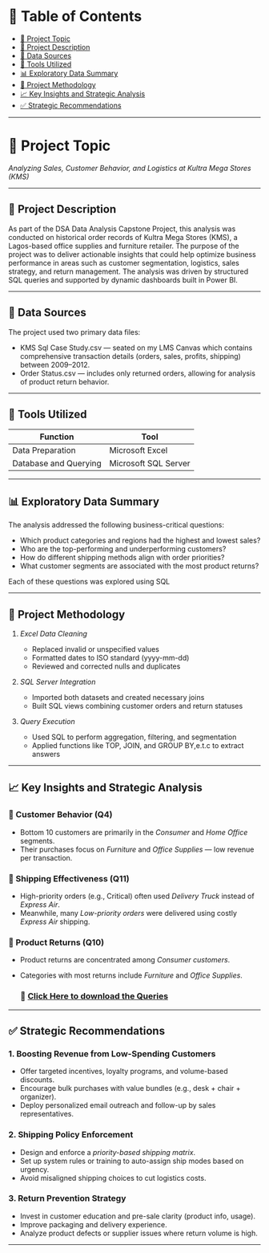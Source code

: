 # 📘 Table of Contents

- [📌 Project Topic](#-project-topic)
- [📖 Project Description](#-project-description)
- [📂 Data Sources](#-data-sources)
- [🧰 Tools Utilized](#-tools-utilized)
- [📊 Exploratory Data Summary](#-exploratory-data-summary)
- [🔧 Project Methodology](#-project-methodology)
- [📈 Key Insights and Strategic Analysis](#-key-insights-and-strategic-analysis)
- [✅ Strategic Recommendations](#-strategic-recommendations)

---

# 📌 Project Topic

*Analyzing Sales, Customer Behavior, and Logistics at Kultra Mega Stores (KMS)*

---

## 📖 Project Description

As part of the DSA Data Analysis Capstone Project, this analysis was conducted on historical order records of Kultra Mega Stores (KMS), a Lagos-based office supplies and furniture retailer. The purpose of the project was to deliver actionable insights that could help optimize business performance in areas such as customer segmentation, logistics, sales strategy, and return management. The analysis was driven by structured SQL queries and supported by dynamic dashboards built in Power BI.

---

## 📂 Data Sources

The project used two primary data files:

- KMS Sql Case Study.csv — seated on my LMS Canvas which contains comprehensive transaction details (orders, sales, profits, shipping) between 2009–2012.
- Order Status.csv — includes only returned orders, allowing for analysis of product return behavior.

---

## 🧰 Tools Utilized

| Function               | Tool                    |
|------------------------|-------------------------|
| Data Preparation       | Microsoft Excel         |
| Database and Querying  | Microsoft SQL Server    |

---

## 📊 Exploratory Data Summary

The analysis addressed the following business-critical questions:

- Which product categories and regions had the highest and lowest sales?
- Who are the top-performing and underperforming customers?
- How do different shipping methods align with order priorities?
- What customer segments are associated with the most product returns?

Each of these questions was explored using SQL

---

## 🔧 Project Methodology

1. *Excel Data Cleaning*
   - Replaced invalid or unspecified values
   - Formatted dates to ISO standard (yyyy-mm-dd)
   - Reviewed and corrected nulls and duplicates

2. *SQL Server Integration*
   - Imported both datasets and created necessary joins
   - Built SQL views combining customer orders and return statuses

3. *Query Execution*
   - Used SQL to perform aggregation, filtering, and segmentation
   - Applied functions like TOP, JOIN, and GROUP BY,e.t.c to extract answers

---

## 📈 Key Insights and Strategic Analysis

### 🔹 Customer Behavior (Q4)
- Bottom 10 customers are primarily in the *Consumer* and *Home Office* segments.
- Their purchases focus on *Furniture* and *Office Supplies* — low revenue per transaction.

### 🔹 Shipping Effectiveness (Q11)
- High-priority orders (e.g., Critical) often used *Delivery Truck* instead of *Express Air*.
- Meanwhile, many *Low-priority orders* were delivered using costly *Express Air* shipping.

### 🔹 Product Returns (Q10)
- Product returns are concentrated among *Consumer customers*.
- Categories with most returns include *Furniture* and *Office Supplies*.

  ### 🔹 [Click Here to download the Queries](./Queries/PRJECT-DSA.txt)

---

## ✅ Strategic Recommendations

### 1. Boosting Revenue from Low-Spending Customers
- Offer targeted incentives, loyalty programs, and volume-based discounts.
- Encourage bulk purchases with value bundles (e.g., desk + chair + organizer).
- Deploy personalized email outreach and follow-up by sales representatives.

### 2. Shipping Policy Enforcement
- Design and enforce a *priority-based shipping matrix*.
- Set up system rules or training to auto-assign ship modes based on urgency.
- Avoid misaligned shipping choices to cut logistics costs.

### 3. Return Prevention Strategy
- Invest in customer education and pre-sale clarity (product info, usage).
- Improve packaging and delivery experience.
- Analyze product defects or supplier issues where return volume is high.

---
